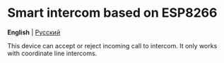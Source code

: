 # Smart intercom based on ESP8266

**English** | [Русский](https://github.com/Artifan92/smart_domofon/blob/master/README.md)

This device can accept or reject incoming call to intercom. It only works with coordinate line intercoms.
